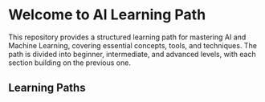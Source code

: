 # Welcome to AI Learning Path

This repository provides a structured learning path for mastering AI and Machine Learning, covering essential concepts, tools, and techniques. The path is divided into beginner, intermediate, and advanced levels, with each section building on the previous one.

## Learning Paths
